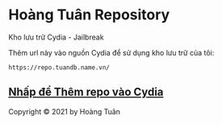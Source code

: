 # Hoàng Tuân Repository

Kho lưu trữ Cydia - Jailbreak

Thêm url này vào nguồn Cydia để sử dụng kho lưu trữ của tôi:

```center
https://repo.tuandb.name.vn/
```

## [Nhấp để Thêm repo vào Cydia](https://cydia.saurik.com/api/share#?source=https://repo.tuandb.name.vn/)

Copyright © 2021 by Hoàng Tuân 
